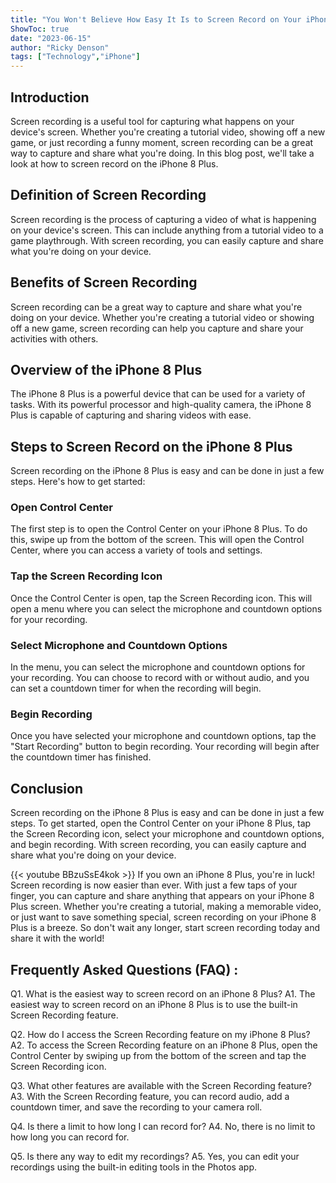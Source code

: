 ```yaml
---
title: "You Won't Believe How Easy It Is to Screen Record on Your iPhone 8 Plus!"
ShowToc: true 
date: "2023-06-15"
author: "Ricky Denson" 
tags: ["Technology","iPhone"]
---
```

## Introduction 

Screen recording is a useful tool for capturing what happens on your device's screen. Whether you're creating a tutorial video, showing off a new game, or just recording a funny moment, screen recording can be a great way to capture and share what you're doing. In this blog post, we'll take a look at how to screen record on the iPhone 8 Plus.

## Definition of Screen Recording 

Screen recording is the process of capturing a video of what is happening on your device's screen. This can include anything from a tutorial video to a game playthrough. With screen recording, you can easily capture and share what you're doing on your device.

## Benefits of Screen Recording

Screen recording can be a great way to capture and share what you're doing on your device. Whether you're creating a tutorial video or showing off a new game, screen recording can help you capture and share your activities with others.

## Overview of the iPhone 8 Plus

The iPhone 8 Plus is a powerful device that can be used for a variety of tasks. With its powerful processor and high-quality camera, the iPhone 8 Plus is capable of capturing and sharing videos with ease. 

## Steps to Screen Record on the iPhone 8 Plus

Screen recording on the iPhone 8 Plus is easy and can be done in just a few steps. Here's how to get started:

### Open Control Center

The first step is to open the Control Center on your iPhone 8 Plus. To do this, swipe up from the bottom of the screen. This will open the Control Center, where you can access a variety of tools and settings.

### Tap the Screen Recording Icon

Once the Control Center is open, tap the Screen Recording icon. This will open a menu where you can select the microphone and countdown options for your recording.

### Select Microphone and Countdown Options

In the menu, you can select the microphone and countdown options for your recording. You can choose to record with or without audio, and you can set a countdown timer for when the recording will begin.

### Begin Recording

Once you have selected your microphone and countdown options, tap the "Start Recording" button to begin recording. Your recording will begin after the countdown timer has finished.

## Conclusion

Screen recording on the iPhone 8 Plus is easy and can be done in just a few steps. To get started, open the Control Center on your iPhone 8 Plus, tap the Screen Recording icon, select your microphone and countdown options, and begin recording. With screen recording, you can easily capture and share what you're doing on your device.

{{< youtube BBzuSsE4kok >}} 
If you own an iPhone 8 Plus, you're in luck! Screen recording is now easier than ever. With just a few taps of your finger, you can capture and share anything that appears on your iPhone 8 Plus screen. Whether you're creating a tutorial, making a memorable video, or just want to save something special, screen recording on your iPhone 8 Plus is a breeze. So don't wait any longer, start screen recording today and share it with the world!

## Frequently Asked Questions (FAQ) :
Q1. What is the easiest way to screen record on an iPhone 8 Plus?
A1. The easiest way to screen record on an iPhone 8 Plus is to use the built-in Screen Recording feature.

Q2. How do I access the Screen Recording feature on my iPhone 8 Plus?
A2. To access the Screen Recording feature on an iPhone 8 Plus, open the Control Center by swiping up from the bottom of the screen and tap the Screen Recording icon.

Q3. What other features are available with the Screen Recording feature?
A3. With the Screen Recording feature, you can record audio, add a countdown timer, and save the recording to your camera roll.

Q4. Is there a limit to how long I can record for?
A4. No, there is no limit to how long you can record for.

Q5. Is there any way to edit my recordings?
A5. Yes, you can edit your recordings using the built-in editing tools in the Photos app.


